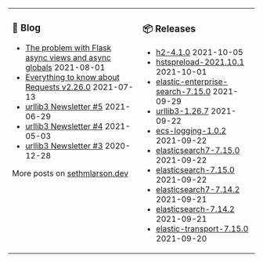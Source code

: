 <table><tr><td valign="top">

### 📰 Blog
<!-- blog starts -->
* [The problem with Flask async views and async globals](http://sethmlarson.dev/blog/2021-08-01/flask-async-views-and-async-globals) 2021-08-01
* [Everything to know about Requests v2.26.0](http://sethmlarson.dev/blog/2021-07-13/everything-to-know-about-requests-v2-26-0) 2021-07-13
* [urllib3 Newsletter #5](http://sethmlarson.dev/blog/2021-06-29/urllib3-newsletter-5) 2021-06-29
* [urllib3 Newsletter #4](http://sethmlarson.dev/blog/2021-05-03/urllib3-newsletter-4) 2021-05-03
* [urllib3 Newsletter #3](http://sethmlarson.dev/blog/2020-12-28/urllib3-newsletter-3) 2020-12-28
<!-- blog ends -->
More posts on [sethmlarson.dev](https://sethmlarson.dev)
</td><td valign="top">

### 📦 Releases
<!-- other starts -->
* [h2-4.1.0](https://pypi.org/project/h2/4.1.0) 2021-10-05
* [hstspreload-2021.10.1](https://pypi.org/project/hstspreload/2021.10.1) 2021-10-01
* [elastic-enterprise-search-7.15.0](https://pypi.org/project/elastic-enterprise-search/7.15.0) 2021-09-29
* [urllib3-1.26.7](https://pypi.org/project/urllib3/1.26.7) 2021-09-22
* [ecs-logging-1.0.2](https://pypi.org/project/ecs-logging/1.0.2) 2021-09-22
* [elasticsearch7-7.15.0](https://pypi.org/project/elasticsearch7/7.15.0) 2021-09-22
* [elasticsearch-7.15.0](https://pypi.org/project/elasticsearch/7.15.0) 2021-09-22
* [elasticsearch7-7.14.2](https://pypi.org/project/elasticsearch7/7.14.2) 2021-09-21
* [elasticsearch-7.14.2](https://pypi.org/project/elasticsearch/7.14.2) 2021-09-21
* [elastic-transport-7.15.0](https://pypi.org/project/elastic-transport/7.15.0) 2021-09-20
<!-- other ends -->
</td></tr></table>
